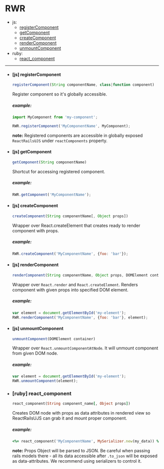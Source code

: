# RWR
* js:
    * [registerComponent](./basic.html#js-registercomponent)
    * [getComponent](./basic.html#js-getcomponent)
    * [createComponent](./basic.html#js-createcomponent)
    * [renderComponent](./basic.html#js-rendercomponent)
    * [unmountComponent](./basic.html#js-unmountcomponent)
* ruby: 
    * [react_component](./basic.html#ruby-reactcomponent)


---


* #### [js] registerComponent
  ```js
  registerComponent(String componentName, class|function component)
  ```

  Register component so it's globally accessible.

  ##### example:

  ```js
  import MyComponent from 'my-component';

  RWR.registerComponent('MyComponentName', MyComponent);
  ```

  **note:** Registered components are accessible in globally exposed `ReactRailsUJS` under `reactComponents` property.

* #### [js] getComponent

  ```js
  getComponent(String componentName)
  ```

  Shortcut for accessing registered component.

  ##### example:

  ```js
  RWR.getComponent('MyComponentName');
  ```

* #### [js] createComponent

  ```js
  createComponent(String componentName[, Object props])
  ```

  Wrapper over React.createElement that creates ready to render component with props.

  ##### example:

  ```js
  RWR.createComponent('MyComponentName', {foo: 'bar'});
  ```

* #### [js] renderComponent

  ```js
  renderComponent(String componentName, Object props, DOMElement container)
  ```

  Wrapper over `React.render` and `React.createElement`. Renders component with given props into specified DOM element.

  ##### example:

  ```js
  var element = document.getElementById('my-element');
  RWR.renderComponent('MyComponentName', {foo: 'bar'}, element);
  ```

* #### [js] unmountComponent

  ```js
  unmountComponent(DOMElement container)
  ```

  Wrapper over `React.unmountComponentAtNode`. It will unmount component from given DOM node.

  ##### example:

  ```js
  var element = document.getElementById('my-element');
  RWR.unmountComponent(element);
  ```

* ### [ruby] react_component

  ```ruby
  react_component(String component_name[, Object props])
  ```

  Creates DOM node with props as data attributes in rendered view so ReactRailsUJS can grab it and mount proper  component.

  ##### example:

  ```ruby
  <%= react_component('MyComponentName', MySerializer.new(my_data)) %>
  ```

  **note:** Props Object will be parsed to JSON. Be careful when passing rails models there - all its data accessible after `.to_json` will be exposed as data-attributes. We  recommend using serializers to control it.
